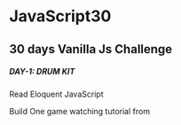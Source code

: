 # JavaScript30
## 30 days Vanilla Js Challenge

##### DAY-1: DRUM KIT

Read Eloquent JavaScript

Build One game watching tutorial from 
